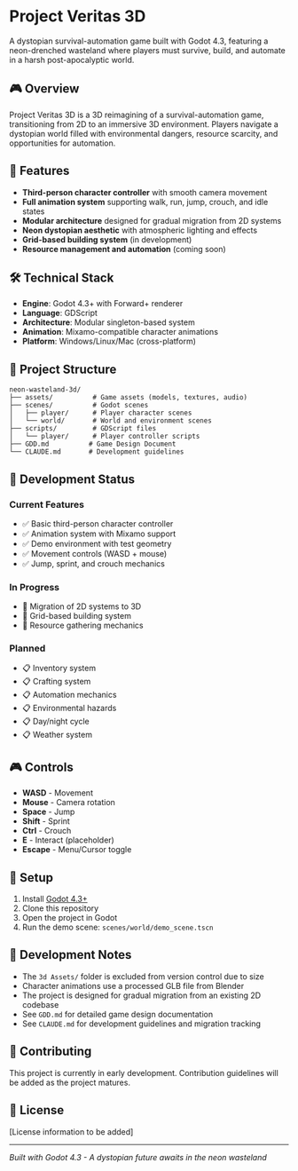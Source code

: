 # Project Veritas 3D

A dystopian survival-automation game built with Godot 4.3, featuring a neon-drenched wasteland where players must survive, build, and automate in a harsh post-apocalyptic world.

## 🎮 Overview

Project Veritas 3D is a 3D reimagining of a survival-automation game, transitioning from 2D to an immersive 3D environment. Players navigate a dystopian world filled with environmental dangers, resource scarcity, and opportunities for automation.

## 🚀 Features

- **Third-person character controller** with smooth camera movement
- **Full animation system** supporting walk, run, jump, crouch, and idle states
- **Modular architecture** designed for gradual migration from 2D systems
- **Neon dystopian aesthetic** with atmospheric lighting and effects
- **Grid-based building system** (in development)
- **Resource management and automation** (coming soon)

## 🛠️ Technical Stack

- **Engine**: Godot 4.3+ with Forward+ renderer
- **Language**: GDScript
- **Architecture**: Modular singleton-based system
- **Animation**: Mixamo-compatible character animations
- **Platform**: Windows/Linux/Mac (cross-platform)

## 📁 Project Structure

```
neon-wasteland-3d/
├── assets/          # Game assets (models, textures, audio)
├── scenes/          # Godot scenes
│   ├── player/      # Player character scenes
│   └── world/       # World and environment scenes
├── scripts/         # GDScript files
│   └── player/      # Player controller scripts
├── GDD.md          # Game Design Document
└── CLAUDE.md       # Development guidelines
```

## 🎯 Development Status

### Current Features
- ✅ Basic third-person character controller
- ✅ Animation system with Mixamo support
- ✅ Demo environment with test geometry
- ✅ Movement controls (WASD + mouse)
- ✅ Jump, sprint, and crouch mechanics

### In Progress
- 🔄 Migration of 2D systems to 3D
- 🔄 Grid-based building system
- 🔄 Resource gathering mechanics

### Planned
- 📋 Inventory system
- 📋 Crafting system
- 📋 Automation mechanics
- 📋 Environmental hazards
- 📋 Day/night cycle
- 📋 Weather system

## 🎮 Controls

- **WASD** - Movement
- **Mouse** - Camera rotation
- **Space** - Jump
- **Shift** - Sprint
- **Ctrl** - Crouch
- **E** - Interact (placeholder)
- **Escape** - Menu/Cursor toggle

## 🔧 Setup

1. Install [Godot 4.3+](https://godotengine.org/)
2. Clone this repository
3. Open the project in Godot
4. Run the demo scene: `scenes/world/demo_scene.tscn`

## 📝 Development Notes

- The `3d Assets/` folder is excluded from version control due to size
- Character animations use a processed GLB file from Blender
- The project is designed for gradual migration from an existing 2D codebase
- See `GDD.md` for detailed game design documentation
- See `CLAUDE.md` for development guidelines and migration tracking

## 🤝 Contributing

This project is currently in early development. Contribution guidelines will be added as the project matures.

## 📄 License

[License information to be added]

---

*Built with Godot 4.3 - A dystopian future awaits in the neon wasteland*

